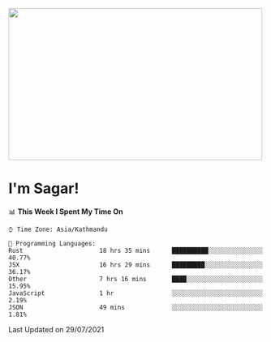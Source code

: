 
<img src="https://media.giphy.com/media/3ornk57KwDXf81rjWM/giphy.gif" width="500" height="300" frameBorder="0" class="giphy-embed" allowFullScreen></img>

#   I'm Sagar!

<!--START_SECTION:waka-->
📊 **This Week I Spent My Time On** 

```text
⌚︎ Time Zone: Asia/Kathmandu

💬 Programming Languages: 
Rust                     18 hrs 35 mins      ██████████░░░░░░░░░░░░░░░   40.77% 
JSX                      16 hrs 29 mins      █████████░░░░░░░░░░░░░░░░   36.17% 
Other                    7 hrs 16 mins       ████░░░░░░░░░░░░░░░░░░░░░   15.95% 
JavaScript               1 hr                ░░░░░░░░░░░░░░░░░░░░░░░░░   2.19% 
JSON                     49 mins             ░░░░░░░░░░░░░░░░░░░░░░░░░   1.81%

```


 Last Updated on 29/07/2021
<!--END_SECTION:waka-->
